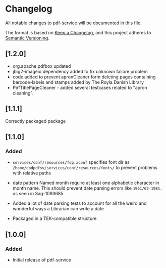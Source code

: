 # Changelog
All notable changes to pdf-service will be documented in this file.

The format is based on [Keep a Changelog](https://keepachangelog.com/en/1.0.0/),
and this project adheres to [Semantic Versioning](https://semver.org/spec/v2.0.0.html).

## [1.2.0]
- org.apache.pdfbox updated
- jbig2-imageio dependency added to fix unknown faliore problem
- code added to prevent apronCleaner form deleting pages containing barcode-labels and stamps added by The Royla Danish Library
- PdfTitlePageCleaner - added several testcases related to "apron cleaning".


## [1.1.1]

Correctly packaged package


## [1.1.0]
### Added

- `services/conf/resources/fop.xconf` specifies font dir as `/home/dodpdfsv/services/conf/resources/fonts/` to prevent
  problems with relative paths

- date pattern Named month require at least one alphabetic character in month name. 
  This should prevent date parsing errors like `1961/62-1981.` as seen in Sag-1093685

- Added a lot of date parsing tests to account for all the weird and wonderful ways a Librarian can write a date

- Packaged in a TEK-compatible structure

## [1.0.0]
### Added

- Initial release of pdf-service

